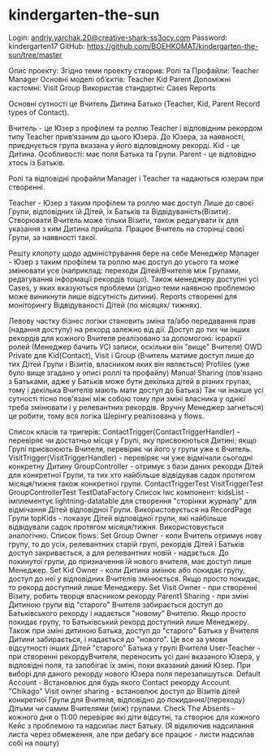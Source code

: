 # kindergarten-the-sun
Login: andriy.yarchak.20@creative-shark-ss3ocy.com
Password:  kindergarten17
GitHub: https://github.com/BOEHKOMAT/kindergarten-the-sun/tree/master

Опис проекту: 
Згідно теми проекту створив:
Ролі та Профайли:
Teacher
Manager
Основні моделі об‘єктів:
Teacher
Kid
Parent
Допоміжні кастомні:
Visit
Group
Використав стандартні:
Cases
Reports

Основні сутності це Вчитель Дитина Батько (Teacher, Kid, Parent Record types of Contact).

Вчитель - це Юзер з профілем та роллю Teacher і відповідним рекордом типу Teacher прив‘язаним до цього Юзера. До Юзера, за наявності, приєднується група вказана у його відповідному рекорді.
Kid - це Дитина. Особливості: має поля Батька та Групи.
Parent - це відповідно хтось із Батьків.

Ролі та відповідні профайли Manager i Teacher та надаються юзерам при створенні.

Teacher - Юзер з таким профілем та роллю має доступ Лише до своєї Групи, відповідних їй Дітей, їх Батьків та Відвідуваність(Візити). Створювати Вчитель може тільки Візити, також редагувати їх для указання з ким Дитина прийшла. Працює Вчитель на сторінці своєї Групи, за наявності такої.

Решту клопоту щодо адміністрування бере на себе Менеджер
Manager - Юзер з таким профілем та роллю має доступ до усього та може змінювати усе (наприклад: переходи Дітей/Вчителів між Групами, редагування інформації рекордів тощо). Також менеджеру доступні усі Cases, у яких вказуються проблеми (згідно теми наявною проблемою може виникнути лише відсутність дитини). Reports створенні для моніторингу Відвідуваності Дітей (по місяцях/ тижнях).

Левову частку бізнес логіки становить зміна та/або передавання прав (надання доступу) на рекорд залежно від дії. 
Доступ до тих чи інших рекордів для кожного Вчителя реалізовано за допомогою:
ієрархії ролей (Менеджер бачить УСІ записи, оскільки він "вище" Вчителя) 
OWD Private для Kid(Contact), Visit i Group (Вчитель матиме доступ лише до тих Дітей Групи і Візитів, власником яких він являється)
Profiles (уже було вище згадано у описі роллі та профайлу)
Manual Sharing (пов'язано з Батьками, адже у Батьків може бути декілька дітей в різних групах, тому і декілька Вчителів мають мати доступ до Батька)
Так чи інакше усі сутності тісно пов'язані між собою тому при зміні власника у однієї треба змінювати і у релевантних рекордів. Вручну Менеджер загнеться) це робити, тому вся логіка Шерінгу реалізована у flows.

Список класів та тригерів:
ContactTrigger(ContactTriggerHandler) - перевіряє чи достатньо місця у Групі, яку присвоюються Дитині; якщо Групі присвоюють Вчителя, перевіряє чи його у групи уже є Вчитель.
VisitTrigger(VisitTriggerHandler) - перевіряє чи уже відмічали сьогодні конкретну Дитину
GroupController - отримує з бази даних рекорди Дітей для конкретної Групи, та тих хто найбільше відвідував садок протягом місяця/тижня також конкретної групи.
ContactTriggerTest
VisitTriggerTest
GroupControllerTest
TestDataFactory
Список lwc компонент:
kidsList - імплементує lightning-datatable для створення "сторінки журналу" для відмічання Дітей відповідної Групи. Використовується на RecordPage Групи
topKids - показує Дітей відповідної групи, які найбільше відвідували садок протягом місяця/тижня. Використовується аналогічно.
Список flows:
Set Group Owner - коли Вчитель отримує нову групу, то до усіх, релевантних старій групі, рекордів Дітей i Батьків доступ закривається, а для релевантних новій - надається. До покинутої групи, до призначення їй нового вчителя, має доступ лише Менеджер.
Set Kid Owner - коли Дитина змінює або покидає групу, доступ до неї у відповідних Вчителів змінюється. Якщо просто покидає, то рекорд доступний лише Менеджеру.
Set Visit Owner - при створенні Візиту, робить творця власником рекорду
Parent1 Sharing - при зміні Дитиною групи від "старого" Вчителя забирається доступ до Батьківського рекорду і надається "новому" Вчителю. Якщо просто покидає групу, то Батьківський рекорд доступний лише Менеджеру.
Також при зміні дитиною Батька, доступ до "старого" Батька  у Вчителя Дитини забирається, і надається до "нового". Це все за умови відсутності інших Дітей "старого" Батька у групі Вчителя
User-Teacher - при створенні рекордуВчителя, переносить усі дані вказаного Юзера, у відповідні поля, та запобігає їх зміні, поки вказаний даний Юзер. При виборі для даного рекорду нового Юзера поля перезапишуться.
Default Account - Встановлює для будь якого Contact рекорду Account "Chikago"
Visit owner sharing - встановлює доступ до Візитів дітей конкретної Групи для Вчителя, відповідно до покидання/(переходу)  Дітьми чи самим Вчителями (між) групами.
Check The Absents - кожного дня о 11:00 перевіряє які діти відсутні, та створює для кожного Кейс з проблемою та надсилає лист Батьку. (Я відключив надсилання листа через обмеження, але при дебагу все працює - листи надсилав собі на пошту)

